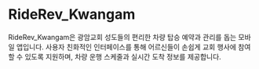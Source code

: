 # RideRev_Kwangam
RideRev_Kwangam은 광암교회 성도들의 편리한 차량 탑승 예약과 관리를 돕는 모바일 앱입니다. 사용자 친화적인 인터페이스를 통해 어르신들이 손쉽게 교회 행사에 참여할 수 있도록 지원하며, 차량 운행 스케줄과 실시간 도착 정보를 제공합니다.
